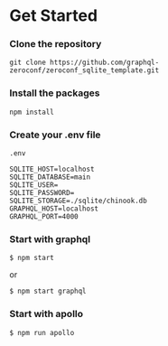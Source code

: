 # Get Started

### Clone the repository
```
git clone https://github.com/graphql-zeroconf/zeroconf_sqlite_template.git
```

### Install the packages
```
npm install
```

### Create your .env file

```
.env

SQLITE_HOST=localhost
SQLITE_DATABASE=main
SQLITE_USER=
SQLITE_PASSWORD=
SQLITE_STORAGE=./sqlite/chinook.db
GRAPHQL_HOST=localhost
GRAPHQL_PORT=4000
```

### Start with graphql

```
$ npm start
```

or

```
$ npm start graphql
```

### Start with apollo

```
$ npm run apollo
```